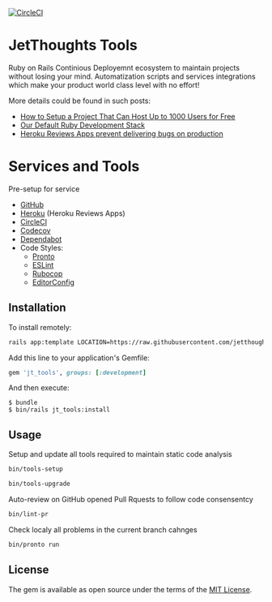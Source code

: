 [![CircleCI](https://circleci.com/gh/jetthoughts/jt_tools.svg?style=svg)](https://circleci.com/gh/jetthoughts/jt_tools)

# JetThoughts Tools

Ruby on Rails Continious Deployemnt ecosystem to maintain projects without losing your mind.
Automatization scripts and services integrations which make your product world class level with no effort!

More details could be found in such posts:

* [How to Setup a Project That Can Host Up to 1000 Users for Free](https://jtway.co/how-to-setup-a-project-that-can-host-up-to-1000-users-for-free-ab59ad3edaf1)
* [Our Default Ruby Development Stack](https://jtway.co/our-default-ruby-development-stack-9d7e80ef21df)
* [Heroku Reviews Apps prevent delivering bugs on production](https://jtway.co/make-master-stable-again-b15c9ff3b129)

# Services and Tools

Pre-setup for service 

* [GitHub](https://github.com)
* [Heroku](https://jtway.co/make-master-stable-again-b15c9ff3b129) (Heroku Reviews Apps)
* [CircleCI](https://circleci.com/)
* [Codecov](https://codecov.io/)
* [Dependabot](https://dependabot.com/)
* Code Styles:
  * [Pronto](https://jtway.co/effortless-code-review-for-pull-request-changes-241206b1cb04)
  * [ESLint](https://eslint.org/)
  * [Rubocop](https://github.com/rubocop-hq/rubocop)
  * [EditorConfig](https://editorconfig.org/)

## Installation

To install remotely:

```bash
rails app:template LOCATION=https://raw.githubusercontent.com/jetthoughts/jt_tools/master/template.rb
```

Add this line to your application's Gemfile:

```ruby
gem 'jt_tools', groups: [:development]
```

And then execute:

    $ bundle
    $ bin/rails jt_tools:install


## Usage

Setup and update all tools required to maintain static code analysis

```bash
bin/tools-setup

bin/tools-upgrade
```

Auto-review on GitHub opened Pull Rquests to follow code consensentcy

```bash
bin/lint-pr
```

Check localy all problems in the current branch cahnges

```bash
bin/pronto run
```

## License

The gem is available as open source under the terms of the [MIT License](https://opensource.org/licenses/MIT).
